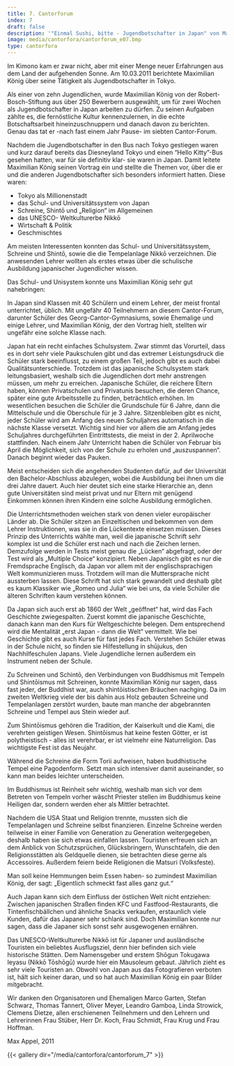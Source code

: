 ```yaml
---
title: 7. Cantorforum
index: 7
draft: false
description: '"Einmal Sushi, bitte - Jugendbotschafter in Japan" von Maximilian König'
image: media/cantorfora/cantorforum_e07.bmp
type: cantorfora
---
```

Im Kimono kam er zwar nicht, aber mit einer Menge neuer Erfahrungen aus dem Land der aufgehenden Sonne. Am 10.03.2011 berichtete Maximilian König über seine Tätigkeit als Jugendbotschafter in Tokyo.

Als einer von zehn Jugendlichen, wurde Maximilian König von der Robert-Bosch-Stiftung aus über 250 Bewerbern ausgewählt, um für zwei Wochen als Jugendbotschafter in Japan arbeiten zu dürfen. Zu seinen Aufgaben zählte es, die fernöstliche Kultur kennenzulernen, in die echte Botschaftsarbeit hineinzuschnuppern und danach davon zu berichten. Genau das tat er -nach fast einem Jahr Pause- im siebten Cantor-Forum.

Nachdem die Jugendbotschafter in den Bus nach Tokyo gestiegen waren und kurz darauf bereits das Diesneyland Tokyo und einen “Hello Kitty”-Bus gesehen hatten, war für sie definitiv klar- sie waren in Japan. Damit leitete Maximilian König seinen Vortrag ein und stellte die Themen vor, über die er und die anderen Jugendbotschafter sich besonders informiert hatten. Diese waren:

- Tokyo als Millionenstadt
- das Schul- und Universitätssystem von Japan
- Schreine, Shintō und „Religion“ im Allgemeinen
- das UNESCO- Weltkulturerbe Nikkō
- Wirtschaft & Politik
- Geschmischtes

Am meisten Interessenten konnten das Schul- und Universitätssystem, Schreine und Shintō, sowie die die Tempelanlage Nikkō verzeichnen. Die anwesenden Lehrer wollten als erstes etwas über die schulische Ausbildung japanischer Jugendlicher wissen.

Das Schul- und Unisystem konnte uns Maximilian König sehr gut nahebringen:

In Japan sind Klassen mit 40 Schülern und einem Lehrer, der meist frontal unterrichtet, üblich. Mit ungefähr 40 Teilnehmern an diesem Cantor-Forum, darunter Schüler des Georg-Cantor-Gymnasiums, sowie Ehemalige und einige Lehrer, und Maximilian König, der den Vortrag hielt, stellten wir ungefähr eine solche Klasse nach.

Japan hat ein recht einfaches Schulsystem. Zwar stimmt das Vorurteil, dass es in dort sehr viele Paukschulen gibt und das extremer Leistungsdruck die Schüler stark beeinflusst, zu einem großen Teil, jedoch gibt es auch dabei Qualitätsunterschiede. Trotzdem ist das japanische Schulsystem stark leitungsbasiert, weshalb sich die Jugendlichen dort mehr anstrengen müssen, um mehr zu erreichen. Japanische Schüler, die reichere Eltern haben, können Privatschulen und Privatunis besuchen, die deren Chance, später eine gute Arbeitsstelle zu finden, beträchtlich erhöhen. Im wesentlichen besuchen die Schüler die Grundschule für 6 Jahre, dann die Mittelschule und die Oberschule für je 3 Jahre. Sitzenbleiben gibt es nicht, jeder Schüler wird am Anfang des neuen Schuljahres automatisch in die nächste Klasse versetzt. Wichtig sind hier vor allem die am Anfang jedes Schuljahres durchgeführten Eintrittstests, die meist in der 2. Aprilwoche stattfinden. Nach einem Jahr Unterricht haben die Schüler von Februar bis April die Möglichkeit, sich von der Schule zu erholen und „auszuspannen“. Danach beginnt wieder das Pauken.

Meist entscheiden sich die angehenden Studenten dafür, auf der Universität den Bachelor-Abschluss abzulegen, wobei die Ausbildung bei ihnen um die drei Jahre dauert. Auch hier deutet sich eine starke Hierarchie an, denn gute Universitäten sind meist privat und nur Eltern mit genügend Einkommen können ihren Kindern eine solche Ausbildung ermöglichen.

Die Unterrichtsmethoden weichen stark von denen vieler europäischer Länder ab. Die Schüler sitzen an Einzeltischen und bekommen von dem Lehrer Instruktionen, was sie in die Lückentexte einsetzen müssen. Dieses Prinzip des Unterrichts wählte man, weil die japanische Schrift sehr komplex ist und die Schüler erst nach und nach die Zeichen lernen. Demzufolge werden in Tests meist genau die „Lücken“ abgefragt, oder der Test wird als „Multiple Choice“ konzipiert. Neben Japanisch gibt es nur die Fremdsprache Englisch, da Japan vor allem mit der englischsprachigen Welt kommunizieren muss. Trotzdem will man die Muttersprache nicht aussterben lassen. Diese Schrift hat sich stark gewandelt und deshalb gibt es kaum Klassiker wie „Romeo und Julia“ wie bei uns, da viele Schüler die älteren Schriften kaum verstehen können.

Da Japan sich auch erst ab 1860 der Welt „geöffnet“ hat, wird das Fach Geschichte zwiegespalten. Zuerst kommt die japanische Geschichte, danach kann man den Kurs für Weltgeschichte belegen. Dem entsprechend wird die Mentalität „erst Japan - dann die Welt“ vermittelt. Wie bei Geschichte gibt es auch Kurse für fast jedes Fach. Verstehen Schüler etwas in der Schule nicht, so finden sie Hilfestellung in shūjukus, den Nachhilfeschulen Japans. Viele Jugendliche lernen außerdem ein Instrument neben der Schule.

Zu Schreinen und Schintō, den Verbindungen von Buddhismus mit Tempeln und Shintōismus mit Schreinen, konnte Maximilian König nur sagen, dass fast jeder, der Buddhist war, auch shintōistischen Bräuchen nachging. Da im zweiten Weltkrieg viele der bis dahin aus Holz gebauten Schreine und Tempelanlagen zerstört wurden, baute man manche der abgebrannten Schreine und Tempel aus Stein wieder auf.

Zum Shintōismus gehören die Tradition, der Kaiserkult und die Kami, die verehrten geistigen Wesen. Shintōismus hat keine festen Götter, er ist polytheistisch - alles ist verehrbar, er ist vielmehr eine Naturreligion. Das wichtigste Fest ist das Neujahr.

Während die Schreine die Form Torii aufweisen, haben buddhistische Tempel eine Pagodenform. Setzt man sich intensiver damit auseinander, so kann man beides leichter unterscheiden.

Im Buddhismus ist Reinheit sehr wichtig, weshalb man sich vor dem Betreten von Tempeln vorher wäscht Priester stellen im Buddhismus keine Heiligen dar, sondern werden eher als Mittler betrachtet.

Nachdem die USA Staat und Religion trennte, mussten sich die Tempelanlagen und Schreine selbst finanzieren. Einzelne Schreine werden teilweise in einer Familie von Generation zu Generation weitergegeben, deshalb haben sie sich etwas einfallen lassen. Touristen erfreuen sich an dem Anblick von Schutzsprüchen, Glücksbringern, Wunschtafeln, die den Religionsstätten als Geldquelle dienen, sie betrachten diese gerne als Accessoires. Außerdem feiern beide Religionen die Matsuri (Volksfeste).

Man soll keine Hemmungen beim Essen haben- so zumindest Maximilian König, der sagt: „Eigentlich schmeckt fast alles ganz gut.“

Auch Japan kann sich dem Einfluss der östlichen Welt nicht entziehen: Zwischen japanischen Straßen finden KFC und Fastfood-Restaurants, die Tintenfischbällchen und ähnliche Snacks verkaufen, erstaunlich viele Kunden, dafür das Japaner sehr schlank sind. Doch Maximilian konnte nur sagen, dass die Japaner sich sonst sehr ausgewogenen ernähren.

Das UNESCO-Weltkulturerbe Nikkō ist für Japaner und ausländische Touristen ein beliebtes Ausflugsziel, denn hier befinden sich viele historische Stätten. Dem Namensgeber und erstem Shōgun Tokugawa Ieyasu (Nikkō Tōshōgū) wurde hier ein Mausoleum gebaut. Jährlich zieht es sehr viele Touristen an. Obwohl von Japan aus das Fotografieren verboten ist, hält sich keiner daran, und so hat auch Maximilian König ein paar Bilder mitgebracht.

Wir danken den Organisatoren und Ehemaligen Marco Garten, Stefan Schwarz, Thomas Tannert, Oliver Meyer, Leandro Gamboa, Linda Strowick, Clemens Dietze, allen erschienenen Teilnehmern und den Lehrern und Lehrerinnen Frau Stüber, Herr Dr. Koch, Frau Schmidt, Frau Krug und Frau Hoffman.

Max Appel, 2011

{{< gallery dir="/media/cantorfora/cantorforum_7" >}}
